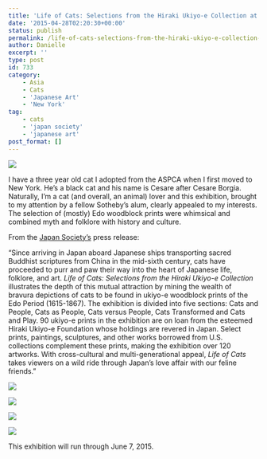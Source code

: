 ```yaml
---
title: 'Life of Cats: Selections from the Hiraki Ukiyo-e Collection at the Japan Society'
date: '2015-04-28T02:20:30+00:00'
status: publish
permalink: /life-of-cats-selections-from-the-hiraki-ukiyo-e-collection-at-the-japan-society
author: Danielle
excerpt: ''
type: post
id: 733
category:
    - Asia
    - Cats
    - 'Japanese Art'
    - 'New York'
tag:
    - cats
    - 'japan society'
    - 'japanese art'
post_format: []
---
```

![](https://farm9.staticflickr.com/8684/17108346810_153a604361_z.jpg)

I have a three year old cat I adopted from the ASPCA when I first moved to New York. He’s a black cat and his name is Cesare after Cesare Borgia. Naturally, I’m a cat (and overall, an animal) lover and this exhibition, brought to my attention by a fellow Sotheby’s alum, clearly appealed to my interests. The selection of (mostly) Edo woodblock prints were whimsical and combined myth and folklore with history and culture.

From the [Japan Society’s](http://www.japansociety.org/event/life-of-cats-selections-from-the-hiraki-ukiyo-e-collection) press release:

“Since arriving in Japan aboard Japanese ships transporting sacred Buddhist scriptures from China in the mid-sixth century, cats have proceeded to purr and paw their way into the heart of Japanese life, folklore, and art. *Life of Cats: Selections from the Hiraki Ukiyo-e Collection* illustrates the depth of this mutual attraction by mining the wealth of bravura depictions of cats to be found in ukiyo-e woodblock prints of the Edo Period (1615-1867). The exhibition is divided into five sections: Cats and People, Cats as People, Cats versus People, Cats Transformed and Cats and Play. 90 ukiyo-e prints in the exhibition are on loan from the esteemed Hiraki Ukiyo-e Foundation whose holdings are revered in Japan. Select prints, paintings, sculptures, and other works borrowed from U.S. collections complement these prints, making the exhibition over 120 artworks. With cross-cultural and multi-generational appeal, *Life of Cats* takes viewers on a wild ride through Japan’s love affair with our feline friends.”

![](https://farm8.staticflickr.com/7701/17108346620_2cda6bfc41_z.jpg)

![](https://farm8.staticflickr.com/7695/17295910415_2681027d4a_z.jpg)

![](https://farm8.staticflickr.com/7681/17294073312_4675d1109b_z.jpg)

![](https://farm9.staticflickr.com/8701/16675657633_ed115ab1f0_z.jpg)

This exhibition will run through June 7, 2015.